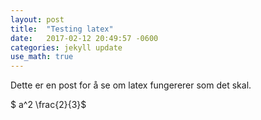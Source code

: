 ```yaml
---
layout: post
title:  "Testing latex"
date:   2017-02-12 20:49:57 -0600
categories: jekyll update
use_math: true
---
```


Dette er en post for å se om latex fungererer som det skal.

$ a^2 \frac{2}{3}$

